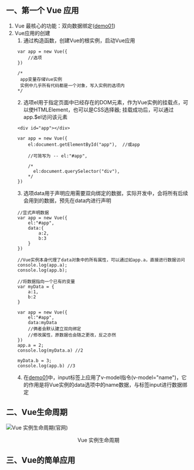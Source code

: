 ## 一、第一个 Vue 应用

1. Vue 最核心的功能：双向数据绑定([demo01](https://github.com/DeLei33534/vue_review/blob/master/vue_base/chapter02/demo01.html))
2. Vue应用的创建
   1. 通过构造函数，创建Vue的根实例，启动Vue应用
   ```
    var app = new Vue({
        //选项
    })

    /*
     app变量存储Vue实例
     实例中几乎所有代码都是一个对象，写入实例的选项内
    */
   ```
   2. 选项el用于指定页面中已经存在的DOM元素，作为Vue实例的挂载点，可以使HTMLElement，也可以是CSS选择器; 挂载成功后，可以通过app.$el访问该元素
   ```
    <div id="app"></div>

    var app = new Vue({
        el:document.getElementById("app"),  //或app

        //可简写为 -- el:"#app",

        /*
          el:document.querySelector("div"),
        */
    })
   ```
   3. 选项data用于声明应用需要双向绑定的数据，实际开发中，会将所有后续会用到的数据，预先在data内进行声明
   ```
    //显式声明数据
    var app = new Vue({
        el:"#app",
        data:{
            a:2,
            b:3
        }
    })

    //Vue实例本身代理了data对象中的所有属性，可以通过如app.a，直接进行数据访问
    console.log(app.a);
    console.log(app.b);

    //将数据指向一个已有的变量
    var myData = {
        a:1,
        b:2
    }

    var app = new Vue({
        el:"#app",
        data:myData 
        //俩者会默认建立双向绑定
        //修改属性，原数据也会随之更改，反之亦然
    })
    app.a = 2;
    console.log(myData.a) //2

    myData.b = 3;
    console.log(app.b) //3
   ```
   4. 在[demo01](https://github.com/DeLei33534/vue_review/blob/master/vue_base/chapter02/demo01.html)中，input标签上应用了v-model指令(v-model="name")，它的作用是将Vue实例的data选项中的name数据，与标签input进行数据绑定

## 二、Vue生命周期

![Vue 实例生命周期(官网)](https://cn.vuejs.org/images/lifecycle.png)
<center>Vue 实例生命周期</center>

## 三、Vue的简单应用